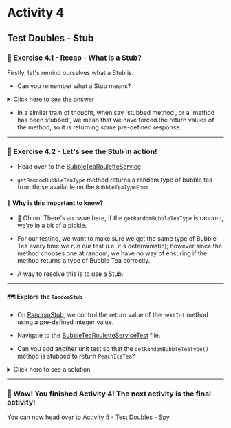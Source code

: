 # Activity 4

## Test Doubles - Stub

### 🔎 Exercise 4.1 - Recap - What is a Stub?

Firstly, let's remind ourselves what a Stub is.

- Can you remember what a Stub means?

<details>
<summary>Click here to see the answer</summary>
<pre>

An object designed with methods returning hardcoded/pre-defined responses.
We replace the real-life functionality to provide the values we need for testing purposes.

</pre>
</details>

- In a similar train of thought, when say 'stubbed method', or a 'method has been stubbed',
  we mean that we have forced the return values of the method, so it is returning some pre-defined response.
  
---

### 🔎 Exercise 4.2 - Let's see the Stub in action!

- Head over to the [BubbleTeaRouletteService](../src/main/java/com/techreturners/bubbleteaordersystem/service/BubbleTeaRouletteService.java).

- `getRandomBubbleTeaType` method returns a random type of bubble tea from those available on the `BubbleTeaTypeEnum`.

#### 🤔 Why is this important to know?

- 😬 Oh no! There's an issue here, if the `getRandomBubbleTeaType` is random, we're in a bit of a pickle.
  

- For our testing, we want to make sure we get the same type of Bubble Tea every time we run our test
  (i.e. it's deterministic); however since the method chooses one at random,
  we have no way of ensuring if the method returns a type of Bubble Tea correctly.
  
- A way to resolve this is to use a Stub.
  
---

#### 🗺 Explore the `RandomStub`

- On [RandomStub](../src/test/java/testhelper/RandomStub.java), we control the return value of the `nextInt` method
using a pre-defined integer value.
  

- Navigate to the [BubbleTeaRouletteServiceTest](../src/test/java/BubbleTeaRouletteServiceTest.java) file.


- Can you add another unit test so that the `getRandomBubbleTeaType()` method is stubbed to return
`PeachIceTea`?

<details>
<summary>Click here to see a solution</summary>
<pre>

    @Test
    public void shouldGenerateARandomBubbleTeaTypePeachIceTeaWhenGetRandomBubbleTeaTypeIsCalled() {

        //Arrange
        RandomStub randomStub = new RandomStub(BubbleTeaTypeEnum.PeachIceTea.ordinal());
        BubbleTeaRouletteService bubbleTeaRouletteService = new BubbleTeaRouletteService(randomStub);

        //Act
        var actualResult = bubbleTeaRouletteService.getRandomBubbleTeaType();
        var expectedResult = BubbleTeaTypeEnum.PeachIceTea;

        //Assert
        assertEquals(expectedResult, actualResult);

    }

</pre>
</details>

---
### 🥳 Wow! You finished Activity 4! The next activity is the final activity!

You can now head over to [Activity 5 - Test Doubles - Spy](activity_5.md).

